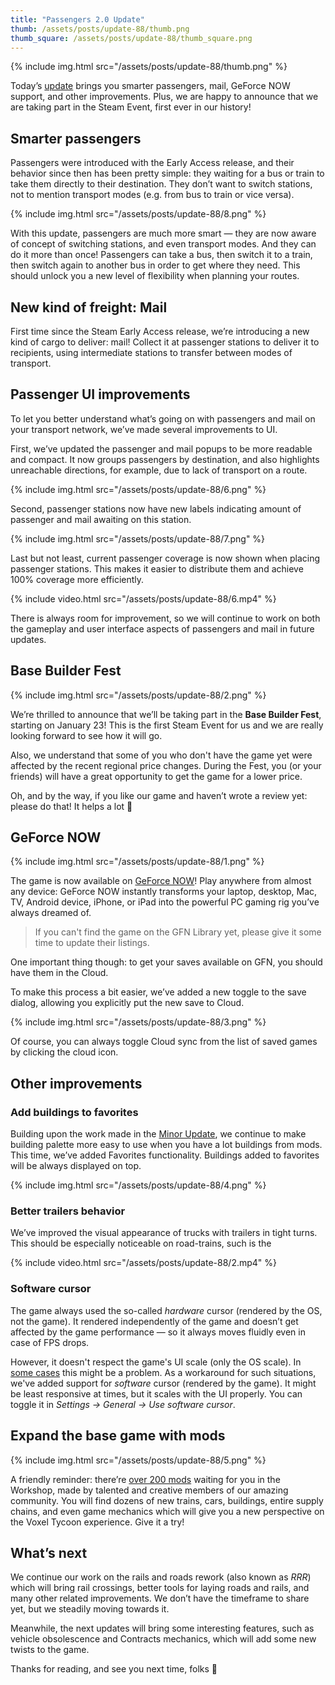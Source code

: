 ```yaml
---
title: "Passengers 2.0 Update"
thumb: /assets/posts/update-88/thumb.png
thumb_square: /assets/posts/update-88/thumb_square.png
---
```


{% include img.html src="/assets/posts/update-88/thumb.png" %}

Today’s [update](/changelog) brings you smarter passengers, mail, GeForce NOW support, and other improvements. Plus, we are happy to announce that we are taking part in the Steam Event, first ever in our history!

## Smarter passengers

Passengers were introduced with the Early Access release, and their behavior since then has been pretty simple: they waiting for a bus or train to take them directly to their destination. They don’t want to switch stations, not to mention transport modes (e.g. from bus to train or vice versa).

{% include img.html src="/assets/posts/update-88/8.png" %}

With this update, passengers are much more smart — they are now aware of concept of switching stations, and even transport modes. And they can do it more than once! Passengers can take a bus, then switch it to a train, then switch again to another bus in order to get where they need. This should unlock you a new level of flexibility when planning your routes.

## New kind of freight: Mail

First time since the Steam Early Access release, we’re introducing a new kind of cargo to deliver: mail! Collect it at passenger stations to deliver it to recipients, using intermediate stations to transfer between modes of transport.

## Passenger UI improvements

To let you better understand what’s going on with passengers and mail on your transport network, we’ve made several improvements to UI.

First, we’ve updated the passenger and mail popups to be more readable and compact. It now groups passengers by destination, and also highlights unreachable directions, for example, due to lack of transport on a route.

{% include img.html src="/assets/posts/update-88/6.png" %}

Second, passenger stations now have new labels indicating amount of passenger and mail awaiting on this station.

{% include img.html src="/assets/posts/update-88/7.png" %}

Last but not least, current passenger coverage is now shown when placing passenger stations. This makes it easier to distribute them and achieve 100% coverage more efficiently.

{% include video.html src="/assets/posts/update-88/6.mp4" %}

There is always room for improvement, so we will continue to work on both the gameplay and user interface aspects of passengers and mail in future updates.

## Base Builder Fest

{% include img.html src="/assets/posts/update-88/2.png" %}

We’re thrilled to announce that we’ll be taking part in the **Base Builder Fest**, starting on January 23! This is the first Steam Event for us and we are really looking forward to see how it will go.

Also, we understand that some of you who don't have the game yet were affected by the recent regional price changes. During the Fest, you (or your friends) will have a great opportunity to get the game for a lower price.

Oh, and by the way, if you like our game and haven’t wrote a review yet: please do that! It helps a lot 💫

## GeForce NOW

{% include img.html src="/assets/posts/update-88/1.png" %}

The game is now available on [GeForce NOW](https://www.nvidia.com/en-us/geforce-now/)! Play anywhere from almost any device: GeForce NOW instantly transforms your laptop, desktop, Mac, TV, Android device, iPhone, or iPad into the powerful PC gaming rig you’ve always dreamed of.

> If you can't find the game on the GFN Library yet, please give it some time to update their listings.

One important thing though: to get your saves available on GFN, you should have them in the Cloud.

To make this process a bit easier, we’ve added a new toggle to the save dialog, allowing you explicitly put the new save to Cloud. 

{% include img.html src="/assets/posts/update-88/3.png" %}

Of course, you can always toggle Cloud sync from the list of saved games by clicking the cloud icon.

## Other improvements

### Add buildings to favorites

Building upon the work made in the [Minor Update](https://www.notion.so/Passengers-2-0-Update-d836e3e218cc45228ee53e5734069277), we continue to make building palette more easy to use when you have a lot buildings from mods. This time, we’ve added Favorites functionality. Buildings added to favorites will be always displayed on top.

{% include img.html src="/assets/posts/update-88/4.png" %}

### Better trailers behavior

We’ve improved the visual appearance of trucks with trailers in tight turns. This should be especially noticeable on road-trains, such is the

{% include video.html src="/assets/posts/update-88/2.mp4" %}

### Software cursor

The game always used the so-called *hardware* cursor (rendered by the OS, not the game). It rendered independently of the game and doesn’t get affected by the game performance — so it always moves fluidly even in case of FPS drops.

However, it doesn't respect the game's UI scale (only the OS scale). In [some cases](https://github.com/voxeltycoon/issues/issues/1000) this might be a problem. As a workaround for such situations, we've added support for *software* cursor (rendered by the game). It might be least responsive at times, but it scales with the UI properly. You can toggle it in *Settings → General → Use software cursor*.

## Expand the base game with mods

{% include img.html src="/assets/posts/update-88/5.png" %}

A friendly reminder: there’re [over 200 mods](https://steamcommunity.com/app/732050/workshop/) waiting for you in the Workshop, made by talented and creative members of our amazing community. You will find dozens of new trains, cars, buildings, entire supply chains, and even game mechanics which will give you a new perspective on the Voxel Tycoon experience. Give it a try!

## What’s next

We continue our work on the rails and roads rework (also known as *RRR*) which will bring rail crossings, better tools for laying roads and rails, and many other related improvements. We don’t have the timeframe to share yet, but we steadily moving towards it.

Meanwhile, the next updates will bring some interesting features, such as vehicle obsolescence and Contracts mechanics, which will add some new twists to the game.

Thanks for reading, and see you next time, folks 💜